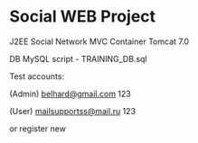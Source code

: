 Social WEB Project
======
J2EE
Social Network
MVC
Container Tomcat 7.0

DB MySQL script - TRAINING_DB.sql

Test accounts:

(Admin)
belhard@gmail.com
123

(User)
mailsupportss@mail.ru
123

or register new
